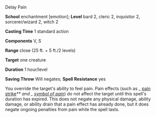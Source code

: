 Delay Pain

**School** enchantment [emotion]; **Level** bard 2, cleric 2, inquisitor 2, sorcerer/wizard 2, witch 2

**Casting Time** 1 standard action

**Components** V, S

**Range** close (25 ft. + 5 ft./2 levels)

**Target** one creature

**Duration** 1 hour/level

**Saving Throw** Will negates; **Spell Resistance** yes

You override the target's ability to feel pain. Pain effects (such as _ [pain strike](/pathfinderRPG/prd/advanced/spells/painStrike.html#_pain-strike)_\*\* and _ [symbol of pain](/pathfinderRPG/prd/spells/symbolOfPain.html#_symbol-of-pain)_) do not affect the target until this spell's duration has expired. This does not negate any physical damage, ability damage, or ability drain that a pain effect has already done, but it does negate ongoing penalties from pain while the spell lasts.


